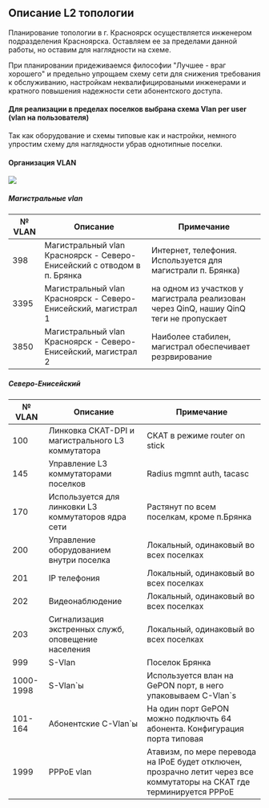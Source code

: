 ## Описание L2 топологии

Планирование топологии в г. Красноярск осуществляется инженером подразделения Красноярска. Оставляем ее за пределами данной работы, но оставим для наглядности на схеме. 
    
При планировании придеживаемся философии "Лучшее - враг хорошего" и предельно упрощаем схему сети для снижения требования к обслуживанию, настройкам неквалифицироваными инженерами и кратного повышения надежности сети абонентского доступа.  
#### Для реализации в пределах поселков выбрана схема Vlan per user (vlan на пользователя)  
  
Так как оборудование и схемы типовые как и настройки, немного упростим схему для наглядности убрав однотипные поселки.  


#### Организация VLAN
![][def]

[def]: https://github.com/bashkirov83/otus-gitnetwork/blob/main/final_project/after_upgrade/L2_topology/l2_isp_topology.jpg  

##### Магистральные vlan
|№ VLAN|Описание|Примечание|
|-------|--------|----------|
|398|Магистральный vlan  Красноярск - Северо-Енисейский с отводом в п. Брянка|Интернет, телефония. Используется для магистрали п. Брянка)|  
|3395|Магистральный vlan  Красноярск - Северо-Енисейский, магистрал 1|на одном из участков у магистрала реализован через QinQ, нашиу QinQ теги не пропускает|
|3850|Магистральный vlan  Красноярск - Северо-Енисейский, магистрал 2|Наиболее стабилен, магистрал обеспечивает резрвирование|  

##### Северо-Енисейский
  |№ VLAN|Описание|Примечание|
  |-------|--------|----------|
  |100|Линковка СКАТ-DPI и магистрального L3 коммутатора|СКАТ в режиме router on stick
  |145|Управление L3 коммутаторами поселков|Radius mgmnt auth, tacasc|
|170|Используется для линковки L3 коммутаторов ядра сети|Растянут по всем поселкам, кроме п.Брянка|
|200|Управление оборудованием внутри поселка|Локальный, одинаковый во всех поселках|
|201|IP телефония|Локальный, одинаковый во всех поселках|
|202|Видеонаблюдение|Локальный, одинаковый во всех поселках|
|203|Сигнализация экстренных служб, оповещение населения|Локальный, одинаковый во всех поселках|
|999|S-Vlan|Поселок Брянка|
|1000-1998|S-Vlan`ы|Используется влан на GePON порт, в него упаковываем C-Vlan`s|
|101-164|Абонентские C-Vlan`ы|На один порт GePON можно подключть 64 абонента. Конфигурация порта типовая|
|1999|PPPoE vlan|Атавизм, по мере перевода на IPoE будет отключен, прозрачно летит через все коммутаторы на СКАТ где терминируется PPPoE|